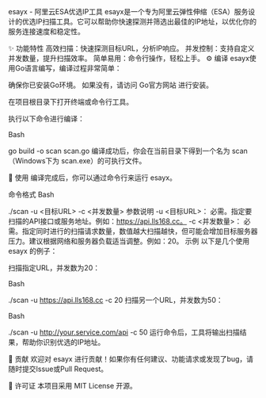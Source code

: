 esayx - 阿里云ESA优选IP工具
esayx是一个专为阿里云弹性伸缩（ESA）服务设计的优选IP扫描工具。它可以帮助你快速探测并筛选出最佳的IP地址，以优化你的服务连接速度和稳定性。

✨ 功能特性
高效扫描：快速探测目标URL，分析IP响应。
并发控制：支持自定义并发数量，提升扫描效率。
简单易用：命令行操作，轻松上手。
⚙️ 编译
esayx使用Go语言编写，编译过程非常简单：

确保你已安装Go环境。 如果没有，请访问 Go官方网站 进行安装。

在项目根目录下打开终端或命令行工具。

执行以下命令进行编译：

Bash

go build -o scan scan.go
编译成功后，你会在当前目录下得到一个名为 scan（Windows下为 scan.exe）的可执行文件。

🚀 使用
编译完成后，你可以通过命令行来运行 esayx。

命令格式
Bash

./scan -u <目标URL> -c <并发数量>
参数说明
-u <目标URL>： 必需。指定要扫描的API接口或服务地址。例如：https://api.lls168.cc。
-c <并发数量>： 必需。指定同时进行的扫描请求数量，数值越大扫描越快，但可能会增加目标服务器压力。建议根据网络和服务器负载适当调整。例如：20。
示例
以下是几个使用 esayx 的例子：

扫描指定URL，并发数为20：

Bash

./scan -u https://api.lls168.cc -c 20
扫描另一个URL，并发数为50：

Bash

./scan -u http://your.service.com/api -c 50
运行命令后，工具将输出扫描结果，帮助你识别优选的IP地址。

🤝 贡献
欢迎对 esayx 进行贡献！如果你有任何建议、功能请求或发现了bug，请随时提交Issue或Pull Request。

📄 许可证
本项目采用 MIT License 开源。
